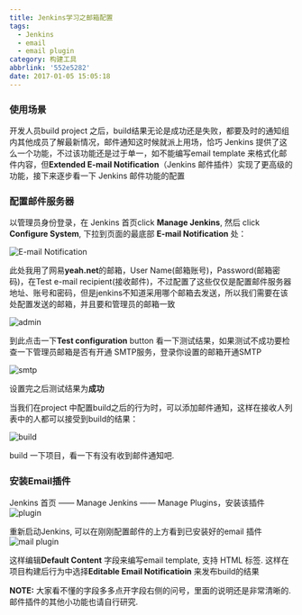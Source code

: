 ```yaml
---
title: Jenkins学习之邮箱配置
tags:
  - Jenkins
  - email
  - email plugin
category: 构建工具
abbrlink: '552e5282'
date: 2017-01-05 15:05:18
---
```


### 使用场景
开发人员build project 之后，build结果无论是成功还是失败，都要及时的通知组内其他成员了解最新情况，邮件通知这时候就派上用场，恰巧 Jenkins 提供了这么一个功能，不过该功能还是过于单一，如不能编写email template 来格式化邮件内容，但**Extended E-mail Notification**（Jenkins 邮件插件）实现了更高级的功能，接下来逐步看一下 Jenkins 邮件功能的配置

### 配置邮件服务器
以管理员身份登录，在 Jenkins 首页click **Manage Jenkins**, 然后 click **Configure System**, 下拉到页面的最底部 **E-mail Notification** 处：
<!-- more -->
![E-mail Notification](http://7xkyc7.com1.z0.glb.clouddn.com/jenkins_mail1.png)

此处我用了网易**yeah.net**的邮箱，User Name(邮箱账号)，Password(邮箱密码)，在Test e-mail recipient(接收邮件)，不过配置了这些仅仅是配置邮件服务器地址、账号和密码，但是jenkins不知道采用哪个邮箱去发送，所以我们需要在该处配置发送的邮箱，并且要和管理员的邮箱一致

![admin](http://7xkyc7.com1.z0.glb.clouddn.com/jenkins_mail2.png)

到此点击一下**Test configuration** button 看一下测试结果，如果测试不成功要检查一下管理员邮箱是否有开通 SMTP服务，登录你设置的邮箱开通SMTP

![smtp](http://7xkyc7.com1.z0.glb.clouddn.com/mail3.png)

设置完之后测试结果为**成功**

当我们在project 中配置build之后的行为时，可以添加邮件通知，这样在接收人列表中的人都可以接受到build的结果：

![build](http://7xkyc7.com1.z0.glb.clouddn.com/jenkins_mail4.png)

build 一下项目，看一下有没有收到邮件通知吧.

### 安装Email插件
Jenkins 首页 —— Manage Jenkins —— Manage Plugins，安装该插件
![plugin](http://7xkyc7.com1.z0.glb.clouddn.com/jenkins_mail5.png)

重新启动Jenkins, 可以在刚刚配置邮件的上方看到已安装好的email 插件
![mail plugin](http://7xkyc7.com1.z0.glb.clouddn.com/jenkins_mail6.png)

这样编辑**Default Content** 字段来编写email template, 支持 HTML 标签.  这样在项目构建后行为中选择**Editable Email Notificatioin** 来发布build的结果

**NOTE:** 大家看不懂的字段多多点开字段右侧的问号，里面的说明还是非常清晰的. 邮件插件的其他小功能也请自行研究.

